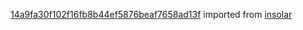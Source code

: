 [14a9fa30f102f16fb8b44ef5876beaf7658ad13f](https://github.com/insolar/insolar/commit/14a9fa30f102f16fb8b44ef5876beaf7658ad13f) imported from [insolar](https://github.com/insolar/insolar)
